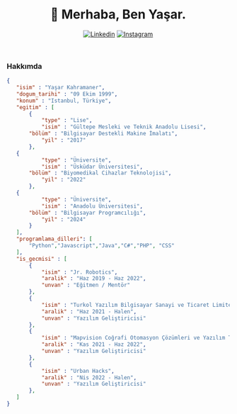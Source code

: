 <h1 align="center">🤠 Merhaba, Ben Yaşar.</h1>
<div align="center">
	
[![Linkedin](https://img.shields.io/badge/Linkedin-yasarkah-blue?style=for-the-badge&logo=linkedin&logoColor=white)](https://www.linkedin.com/in/yasarkah/)
[![Instagram](https://img.shields.io/badge/Instagram-yasarkah.ino-red?style=for-the-badge&logo=instagram&logoColor=white)](https://www.instagram.com/yasarkah.ino/)

</div>
<br>

<h3>Hakkımda</h3>

 ```json
{
    "isim" : "Yaşar Kahramaner",
    "dogum_tarihi" : "09 Ekim 1999",
    "konum" : "Istanbul, Türkiye",
    "egitim" : [
        {
            "type" : "Lise",
            "isim" : "Gültepe Mesleki ve Teknik Anadolu Lisesi",
	    "bölüm" : "Bilgisayar Destekli Makine İmalatı",
            "yil" : "2017"
        },
	{
            "type" : "Üniversite",
            "isim" : "Üsküdar Üniversitesi",
	    "bölüm" : "Biyomedikal Cihazlar Teknolojisi",
            "yil" : "2022"
        },
	{
            "type" : "Üniversite",
            "isim" : "Anadolu Üniversitesi",
	    "bölüm" : "Bilgisayar Programcılığı",
            "yil" : "2024"
        }
    ],
    "programlama_dilleri": [
        "Python","Javascript","Java","C#","PHP", "CSS"
    ],
    "is_gecmisi" : [
		{
			"isim" : "Jr. Robotics",
			"aralik" : "Haz 2019 - Haz 2022",
			"unvan" : "Eğitmen / Mentör"
		},
		{
			"isim" : "Turkol Yazılım Bilgisayar Sanayi ve Ticaret Limited Şirketi",
			"aralik" : "Haz 2021 - Halen",
			"unvan" : "Yazılım Geliştiricisi"
		},
		{
			"isim" : "Mapvision Coğrafi Otomasyon Çözümleri ve Yazılım Ticaret Sny.Ltd.Şti",
			"aralik" : "Kas 2021 - Haz 2022",
			"unvan" : "Yazılım Geliştiricisi"
		},
		{
			"isim" : "Urban Hacks",
			"aralik" : "Nis 2022 - Halen",
			"unvan" : "Yazılım Geliştiricisi"
		},
	]
}
 ```
